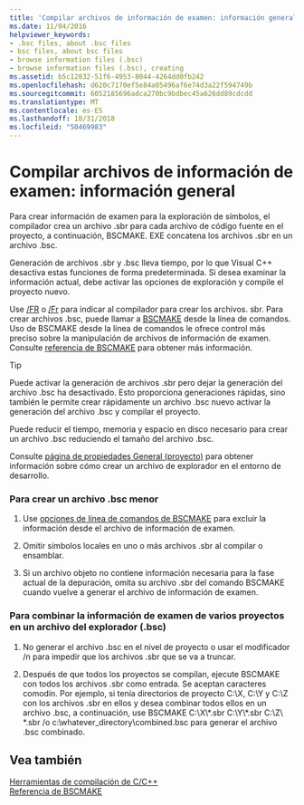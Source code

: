 ```yaml
---
title: 'Compilar archivos de información de examen: información general'
ms.date: 11/04/2016
helpviewer_keywords:
- .bsc files, about .bsc files
- bsc files, about bsc files
- browse information files (.bsc)
- browse information files (.bsc), creating
ms.assetid: b5c12832-51f6-4953-8044-4264dd0fb242
ms.openlocfilehash: d620c7170ef5e84a05496af6e74d3a22f594749b
ms.sourcegitcommit: 6052185696adca270bc9bdbec45a626dd89cdcdd
ms.translationtype: MT
ms.contentlocale: es-ES
ms.lasthandoff: 10/31/2018
ms.locfileid: "50469983"
---
```

# <a name="building-browse-information-files-overview"></a>Compilar archivos de información de examen: información general

Para crear información de examen para la exploración de símbolos, el compilador crea un archivo .sbr para cada archivo de código fuente en el proyecto, a continuación, BSCMAKE. EXE concatena los archivos .sbr en un archivo .bsc.

Generación de archivos .sbr y .bsc lleva tiempo, por lo que Visual C++ desactiva estas funciones de forma predeterminada. Si desea examinar la información actual, debe activar las opciones de exploración y compile el proyecto nuevo.

Use [/FR](../../build/reference/fr-fr-create-dot-sbr-file.md) o [/Fr](../../build/reference/fr-fr-create-dot-sbr-file.md) para indicar al compilador para crear los archivos. sbr. Para crear archivos .bsc, puede llamar a [BSCMAKE](../../build/reference/bscmake-command-line.md) desde la línea de comandos. Uso de BSCMAKE desde la línea de comandos le ofrece control más preciso sobre la manipulación de archivos de información de examen. Consulte [referencia de BSCMAKE](../../build/reference/bscmake-reference.md) para obtener más información.

> [!TIP]
>  Puede activar la generación de archivos .sbr pero dejar la generación del archivo .bsc ha desactivado. Esto proporciona generaciones rápidas, sino también le permite crear rápidamente un archivo .bsc nuevo activar la generación del archivo .bsc y compilar el proyecto.

Puede reducir el tiempo, memoria y espacio en disco necesario para crear un archivo .bsc reduciendo el tamaño del archivo .bsc.

Consulte [página de propiedades General (proyecto)](../../ide/general-property-page-project.md) para obtener información sobre cómo crear un archivo de explorador en el entorno de desarrollo.

### <a name="to-create-a-smaller-bsc-file"></a>Para crear un archivo .bsc menor

1. Use [opciones de línea de comandos de BSCMAKE](../../build/reference/bscmake-options.md) para excluir la información desde el archivo de información de examen.

1. Omitir símbolos locales en uno o más archivos .sbr al compilar o ensamblar.

1. Si un archivo objeto no contiene información necesaria para la fase actual de la depuración, omita su archivo .sbr del comando BSCMAKE cuando vuelve a generar el archivo de información de examen.

### <a name="to-combine-the-browse-information-from-several-projects-into-one-browser-file-bsc"></a>Para combinar la información de examen de varios proyectos en un archivo del explorador (.bsc)

1. No generar el archivo .bsc en el nivel de proyecto o usar el modificador /n para impedir que los archivos .sbr que se va a truncar.

1. Después de que todos los proyectos se compilan, ejecute BSCMAKE con todos los archivos .sbr como entrada. Se aceptan caracteres comodín. Por ejemplo, si tenía directorios de proyecto C:\X, C:\Y y C:\Z con los archivos .sbr en ellos y desea combinar todos ellos en un archivo .bsc, a continuación, use BSCMAKE C:\X\\\*.sbr C:\Y\\\*.sbr C:\Z\\ \*.sbr /o c:\whatever_directory\combined.bsc para generar el archivo .bsc combinado.

## <a name="see-also"></a>Vea también

[Herramientas de compilación de C/C++](../../build/reference/c-cpp-build-tools.md)<br/>
[Referencia de BSCMAKE](../../build/reference/bscmake-reference.md)
